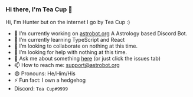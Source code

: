 ### Hi there, I'm Tea Cup 👋 

Hi, I'm Hunter but on the internet I go by Tea Cup :)

- 🔭 I’m currently working on [astrobot.org](https://astrobot.org) A Astrology based Discord Bot.
- 🌱 I’m currently learning TypeScript and React
- 👯 I’m looking to collaborate on nothing at this time.
- 🤔 I’m looking for help with nothing at this time.
- 💬 Ask me about something [here](https://github.com/TheTeaCup/TheTeaCup/issues) (or just click the issues tab)
- 📫 How to reach me: [support@astrobot.org](mailto:support@astrobot.org)
- 😄 Pronouns: He/Him/His
- ⚡ Fun fact: I own a hedgehog
- Discord: `Tea Cup#9999`
